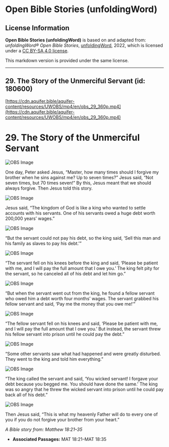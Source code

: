 # Open Bible Stories (unfoldingWord)

## License Information

**Open Bible Stories (unfoldingWord)** is based on and adapted from: _unfoldingWord® Open Bible Stories_, [unfoldingWord](https://unfoldingword.org/utw), 2022, which is licensed under a [CC BY-SA 4.0 license](https://creativecommons.org/licenses/by-sa/4.0/legalcode.en).

This markdown version is provided under the same license.



--------------------------------

## 29. The Story of the Unmerciful Servant (id: 180600)

[https://cdn.aquifer.bible/aquifer-content/resources/UWOBS/mp4/en/obs_29_360p.mp4](https://cdn.aquifer.bible/aquifer-content/resources/UWOBS/mp4/en/obs_29_360p.mp4)

29\. The Story of the Unmerciful Servant
========================================

![OBS Image](https://cdn.aquifer.bible/aquifer-content/resources/UWOBS/jpg/360px/obs-en-29-01.jpg)

One day, Peter asked Jesus, “Master, how many times should I forgive my brother when he sins against me? Up to seven times?” Jesus said, “Not seven times, but 70 times seven!” By this, Jesus meant that we should always forgive. Then Jesus told this story.

![OBS Image](https://cdn.aquifer.bible/aquifer-content/resources/UWOBS/jpg/360px/obs-en-29-02.jpg)

Jesus said, “The kingdom of God is like a king who wanted to settle accounts with his servants. One of his servants owed a huge debt worth 200,000 years’ wages.”

![OBS Image](https://cdn.aquifer.bible/aquifer-content/resources/UWOBS/jpg/360px/obs-en-29-03.jpg)

“But the servant could not pay his debt, so the king said, ‘Sell this man and his family as slaves to pay his debt.’”

![OBS Image](https://cdn.aquifer.bible/aquifer-content/resources/UWOBS/jpg/360px/obs-en-29-04.jpg)

“The servant fell on his knees before the king and said, ‘Please be patient with me, and I will pay the full amount that I owe you.’ The king felt pity for the servant, so he canceled all of his debt and let him go.”

![OBS Image](https://cdn.aquifer.bible/aquifer-content/resources/UWOBS/jpg/360px/obs-en-29-05.jpg)

“But when the servant went out from the king, he found a fellow servant who owed him a debt worth four months’ wages. The servant grabbed his fellow servant and said, ‘Pay me the money that you owe me!’”

![OBS Image](https://cdn.aquifer.bible/aquifer-content/resources/UWOBS/jpg/360px/obs-en-29-06.jpg)

“The fellow servant fell on his knees and said, ‘Please be patient with me, and I will pay the full amount that I owe you.’ But instead, the servant threw his fellow servant into prison until he could pay the debt.”

![OBS Image](https://cdn.aquifer.bible/aquifer-content/resources/UWOBS/jpg/360px/obs-en-29-07.jpg)

“Some other servants saw what had happened and were greatly disturbed. They went to the king and told him everything.”

![OBS Image](https://cdn.aquifer.bible/aquifer-content/resources/UWOBS/jpg/360px/obs-en-29-08.jpg)

“The king called the servant and said, ‘You wicked servant! I forgave your debt because you begged me. You should have done the same.’ The king was so angry that he threw the wicked servant into prison until he could pay back all of his debt.”

![OBS Image](https://cdn.aquifer.bible/aquifer-content/resources/UWOBS/jpg/360px/obs-en-29-09.jpg)

Then Jesus said, “This is what my heavenly Father will do to every one of you if you do not forgive your brother from your heart.”

*A Bible story from: Matthew 18:21–35*

* **Associated Passages:** MAT 18:21–MAT 18:35

